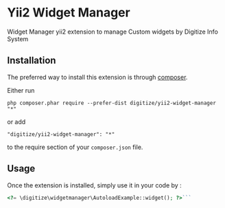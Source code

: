 Yii2 Widget Manager
===================
Widget Manager yii2 extension to manage Custom widgets by Digitize Info System

Installation
------------

The preferred way to install this extension is through [composer](http://getcomposer.org/download/).

Either run

```
php composer.phar require --prefer-dist digitize/yii2-widget-manager "*"
```

or add

```
"digitize/yii2-widget-manager": "*"
```

to the require section of your `composer.json` file.


Usage
-----

Once the extension is installed, simply use it in your code by  :

```php
<?= \digitize\widgetmanager\AutoloadExample::widget(); ?>```